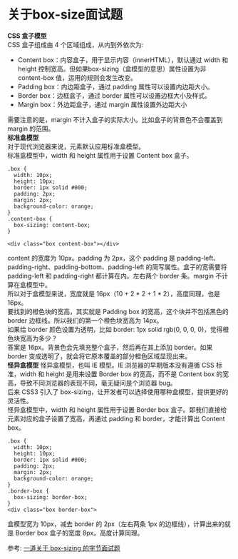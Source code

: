 # 关于box-size面试题
**CSS 盒子模型**  
CSS 盒子组成由 4 个区域组成，从内到外依次为:
- Content box：内容盒子，用于显示内容（innerHTML），默认通过 width 和 height 控制宽高。但如果box-sizing（盒模型的意思）属性设置为非 content-box 值，运用的规则会发生改变。
- Padding box：内边距盒子，通过 padding 属性可以设置内边距大小。
- Border box：边框盒子，通过 border 属性可以设置边框大小及样式。
- Margin box：外边距盒子，通过 margin 属性设置外边距大小

需要注意的是，margin 不计入盒子的实际大小。比如盒子的背景色不会覆盖到 margin 的范围。  
**标准盒模型**  
对于现代浏览器来说，元素默认应用标准盒模型。  
标准盒模型中，width 和 height 属性用于设置 Content box 盒子。  
```
.box {
  width: 10px;
  height: 10px;
  border: 1px solid #000;
  padding: 2px;
  margin: 2px;
  background-color: orange;
}
.content-box {
  box-sizing: content-box;
}

<div class="box content-box"></div>
```
content 的宽度为 10px。padding 为 2px，这个 padding 是 padding-left、padding-right、padding-bottom、padding-left 的简写属性。盒子的宽需要将 padding-left 和 padding-right 都计算在内。左右两个 border 条。margin 不计算在盒模型中。  
所以对于盒模型来说，宽度就是 16px（10 + 2 * 2 + 1 * 2），高度同理，也是 16px。  
要找到的橙色块的宽高，其实就是 Padding box 的宽高，这个块并不包括黑色的 border 边框线。所以我们的第一个橙色块宽高为 14px。  
如果给 border 颜色设置为透明，比如 border: 1px solid rgb(0, 0, 0, 0)，觉得橙色块宽高为多少？  
答案是 16px。背景色会先填充整个盒子，然后再在其上添加 border。如果 border 变成透明了，就会将它原本覆盖的部分橙色区域显现出来。  
**怪异盒模型**
怪异盒模型，也叫 IE 模型。IE 浏览器的早期版本没有遵循 CSS 标准，width 和 height 是用来设置 Border box 的宽高，而不是 Content box 的宽高，导致不同浏览器的表现不同，毫无疑问是个浏览器 bug。  
后来 CSS3 引入了 box-sizing，让开发者可以选择使用哪种盒模型，提供更好的灵活性。  
怪异盒模型中，width 和 height 属性用于设置 Border box 盒子。即我们直接给元素对应的盒子设置了宽高，再通过 padding 和 border，才能计算出 Content box。  
```
.box {
  width: 10px;
  height: 10px;
  border: 1px solid #000;
  padding: 2px;
  margin: 2px;
  background-color: orange;
}
.border-box {
  box-sizing: border-box;
}
<div class="box border-box">
```
盒模型宽为 10px，减去 border 的 2px（左右两条 1px 的边框线），计算出来的就是 Border box 盒子的宽度 8px。高度计算同理。  


参考:
[一道关于 box-sizing 的字节面试题](https://juejin.cn/post/7082774002099290149)